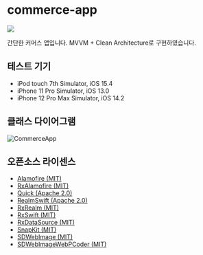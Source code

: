 # commerce-app

<img src="https://img.shields.io/badge/iOS-13.0+-black?logo=apple" />  

간단한 커머스 앱입니다. MVVM + Clean Architecture로 구현하였습니다.

## 테스트 기기

- iPod touch 7th Simulator, iOS 15.4
- iPhone 11 Pro Simulator, iOS 13.0
- iPhone 12 Pro Max Simulator, iOS 14.2

## 클래스 다이어그램
![CommerceApp](https://user-images.githubusercontent.com/59321616/182595120-f49e9b4b-d6cd-4af7-b807-41ec00ed43f7.png)

## 오픈소스 라이센스

- [Alamofire (MIT)](https://github.com/Alamofire/Alamofire/blob/master/LICENSE)
- [RxAlamofire (MIT)](https://github.com/RxSwiftCommunity/RxAlamofire/blob/main/LICENSE.md)
- [Quick (Apache 2.0)](https://github.com/Quick/Quick/blob/main/LICENSE)
- [RealmSwift (Apache 2.0)](https://github.com/realm/realm-swift/blob/master/LICENSE)
- [RxRealm (MIT)](https://github.com/RxSwiftCommunity/RxRealm/blob/main/LICENSE)
- [RxSwift (MIT)](https://github.com/ReactiveX/RxSwift/blob/main/LICENSE.md)
- [RxDataSource (MIT)](https://github.com/RxSwiftCommunity/RxDataSources/blob/main/LICENSE.md)
- [SnapKit (MIT)](https://github.com/SnapKit/SnapKit/blob/develop/LICENSE)
- [SDWebImage (MIT)](https://github.com/SDWebImage/SDWebImage/blob/master/LICENSE)
- [SDWebImageWebPCoder (MIT)](https://github.com/SDWebImage/SDWebImageWebPCoder/blob/master/LICENSE)
